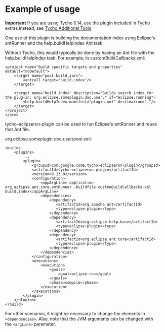 # Example of usage #

**Important** If you are using Tycho 0.14, use the plugin included in Tycho extras instead, see [Tycho Additional Tools](http://wiki.eclipse.org/Tycho/Additional_Tools#tycho-eclipserun-plugin)


One use of this plugin is building the documentation index using Eclipse's antRunner and the help.buildHelpIndex Ant task.

Without Tycho, this would typically be done by having an Ant file with the help.buildHelpIndex task. For example, in customBuildCallbacks.xml:

```
<project name="Build specific targets and properties" default="noDefault">
	<target name="post.build.jars">
		<antcall target="build.index"/>
	</target>

	<target name="build.index" description="Builds search index for the plug-in: org.eclipse.someplugin.doc.user." if="eclipse.running">
		<help.buildHelpIndex manifest="plugin.xml" destination="."/>
	</target>
</project>
</pre>
```

tycho-eclipserun-plugin can be used to run Eclipse's antRunner and reuse that Ant file.

org.eclipse.someplugin.doc.user/pom.xml:

```
<build>
	<plugins>
		...
		<plugin>
			<groupId>com.google.code.tycho-eclipserun-plugin</groupId>
			<artifactId>tycho-eclipserun-plugin</artifactId>
			<version>0.13.0</version>
			<configuration>
				<appArgLine>-application org.eclipse.ant.core.antRunner -buildfile customBuildCallbacks.xml build.index</appArgLine>
				<dependencies>
					<dependency>
					   <artifactId>org.apache.ant</artifactId>
					   <type>eclipse-plugin</type>
					</dependency>
					<dependency>
					   <artifactId>org.eclipse.help.base</artifactId>
					   <type>eclipse-plugin</type>
					</dependency>
					<dependency>
					   <artifactId>org.eclipse.ant.core</artifactId>
					   <type>eclipse-plugin</type>
					</dependency>
				</dependencies>
			</configuration>
			<executions>
				<execution>
					<goals>
						<goal>eclipse-run</goal>
					</goals>
					<phase>compile</phase>
				</execution>
			</executions>
		</plugin>
	</plugins>
</build>

```

For other scenarios, it might be necessary to change the elements in `<dependencies>`. Also, note that the JVM arguments can be changed with the `<argLine>` paremeter.